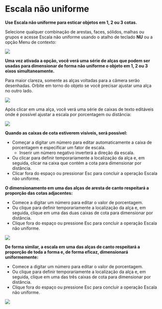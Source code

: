 # Escala não uniforme

**Use Escala não uniforme para esticar objetos em 1, 2 ou 3 cotas.**

Selecione qualquer combinação de arestas, faces, sólidos, malhas ou grupos e acesse Escala não uniforme usando o atalho de teclado **NU** ou a opção Menu de contexto:

![](../.gitbook/assets/nu-scale\_context-menu.PNG)

**Uma vez ativada a opção, você verá uma série de alças que podem ser usadas para dimensionar de forma não uniforme o objeto em 1, 2 ou 3 eixos simultaneamente.**

Para maior clareza, somente as alças voltadas para a câmera serão desenhadas. Orbite em torno do objeto se você precisar ajustar uma alça no outro lado.

![](../.gitbook/assets/nu-scale\_grips-1.PNG)

Após clicar em uma alça, você verá uma série de caixas de texto editáveis onde é possível ajustar a escala por porcentagem ou distância:

![](../.gitbook/assets/nu-scale\_grips-2.PNG)

**Quando as caixas de cota estiverem visíveis, será possível:**

* Começar a digitar um número para editar automaticamente a caixa de porcentagem e especificar um fator de escala.
   * Inserir um número negativo inverterá a direção da escala.
* Ou clicar para definir temporariamente a localização da alça e, em seguida, clicar na caixa que contém a cota para dimensionar por distância.
* Clicar fora do espaço ou pressionar Esc para concluir a operação Escala não uniforme.

**O dimensionamento em uma das alças de aresta de canto respeitará a proporção das cotas adjacentes:**

* Comece a digitar um número para editar o valor de porcentagem.
* Ou clique para definir temporariamente a localização da alça e, em seguida, clique em uma das duas caixas de cota para dimensionar por distância.
* Clique fora do espaço ou pressione Esc para concluir a operação Escala não uniforme.

![](../.gitbook/assets/nu-scale\_grips-3.PNG)

**De forma similar, a escala em uma das alças de canto respeitará a proporção de toda a forma e, de forma eficaz, dimensionará uniformemente:**

* Comece a digitar um número para editar o valor de porcentagem.
* Ou clique para definir temporariamente a localização da alça e, em seguida, clique em uma das três caixas de cota para dimensionar por distância.
* Clique fora do espaço ou pressione Esc para concluir a operação Escala não uniforme.

![](../.gitbook/assets/nu-scale\_grips-4.PNG)
